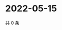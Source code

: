 # 2022-05-15

共 0 条

<!-- BEGIN WEIBO -->
<!-- 最后更新时间 Sun May 15 2022 23:16:51 GMT+0800 (China Standard Time) -->

<!-- END WEIBO -->
